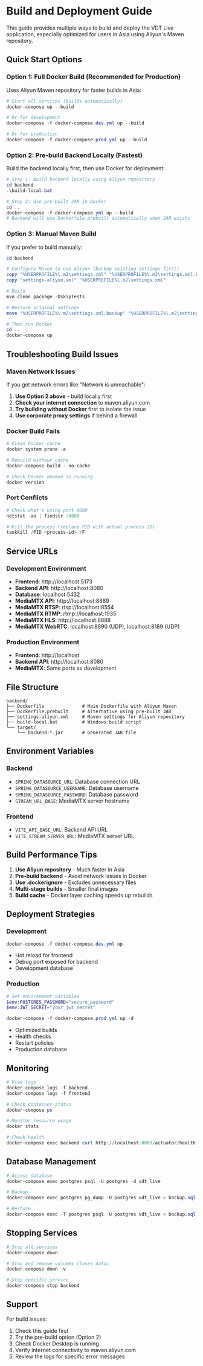 # Build and Deployment Guide

This guide provides multiple ways to build and deploy the VDT Live application, especially optimized for users in Asia using Aliyun's Maven repository.

## Quick Start Options

### Option 1: Full Docker Build (Recommended for Production)
Uses Aliyun Maven repository for faster builds in Asia:

```powershell
# Start all services (builds automatically)
docker-compose up --build

# Or for development
docker-compose -f docker-compose.dev.yml up --build

# Or for production
docker-compose -f docker-compose.prod.yml up --build
```

### Option 2: Pre-build Backend Locally (Fastest)
Build the backend locally first, then use Docker for deployment:

```powershell
# Step 1: Build backend locally using Aliyun repository
cd backend
.\build-local.bat

# Step 2: Use pre-built JAR in Docker
cd ..
docker-compose -f docker-compose.yml up --build
# Backend will use Dockerfile.prebuilt automatically when JAR exists
```

### Option 3: Manual Maven Build
If you prefer to build manually:

```powershell
cd backend

# Configure Maven to use Aliyun (backup existing settings first)
copy "%USERPROFILE%\.m2\settings.xml" "%USERPROFILE%\.m2\settings.xml.backup"
copy "settings-aliyun.xml" "%USERPROFILE%\.m2\settings.xml"

# Build
mvn clean package -DskipTests

# Restore original settings
move "%USERPROFILE%\.m2\settings.xml.backup" "%USERPROFILE%\.m2\settings.xml"

# Then run Docker
cd ..
docker-compose up
```

## Troubleshooting Build Issues

### Maven Network Issues
If you get network errors like "Network is unreachable":

1. **Use Option 2 above** - build locally first
2. **Check your internet connection** to maven.aliyun.com
3. **Try building without Docker** first to isolate the issue
4. **Use corporate proxy settings** if behind a firewall

### Docker Build Fails
```powershell
# Clean Docker cache
docker system prune -a

# Rebuild without cache
docker-compose build --no-cache

# Check Docker daemon is running
docker version
```

### Port Conflicts
```powershell
# Check what's using port 8080
netstat -an | findstr :8080

# Kill the process (replace PID with actual process ID)
taskkill /PID <process-id> /F
```

## Service URLs

### Development Environment
- **Frontend**: http://localhost:5173
- **Backend API**: http://localhost:8080
- **Database**: localhost:5432
- **MediaMTX API**: http://localhost:8889
- **MediaMTX RTSP**: rtsp://localhost:8554
- **MediaMTX RTMP**: rtmp://localhost:1935
- **MediaMTX HLS**: http://localhost:8888
- **MediaMTX WebRTC**: localhost:8890 (UDP), localhost:8189 (UDP)

### Production Environment
- **Frontend**: http://localhost
- **Backend API**: http://localhost:8080
- **MediaMTX**: Same ports as development

## File Structure

```
backend/
├── Dockerfile              # Main Dockerfile with Aliyun Maven
├── Dockerfile.prebuilt     # Alternative using pre-built JAR
├── settings-aliyun.xml     # Maven settings for Aliyun repository
├── build-local.bat         # Windows build script
└── target/
    └── backend-*.jar       # Generated JAR file
```

## Environment Variables

### Backend
- `SPRING_DATASOURCE_URL`: Database connection URL
- `SPRING_DATASOURCE_USERNAME`: Database username  
- `SPRING_DATASOURCE_PASSWORD`: Database password
- `STREAM_URL_BASE`: MediaMTX server hostname

### Frontend
- `VITE_API_BASE_URL`: Backend API URL
- `VITE_STREAM_SERVER_URL`: MediaMTX server URL

## Build Performance Tips

1. **Use Aliyun repository** - Much faster in Asia
2. **Pre-build backend** - Avoid network issues in Docker
3. **Use .dockerignore** - Excludes unnecessary files
4. **Multi-stage builds** - Smaller final images
5. **Build cache** - Docker layer caching speeds up rebuilds

## Deployment Strategies

### Development
```powershell
docker-compose -f docker-compose.dev.yml up
```
- Hot reload for frontend
- Debug port exposed for backend
- Development database

### Production
```powershell
# Set environment variables
$env:POSTGRES_PASSWORD="secure_password"
$env:JWT_SECRET="your_jwt_secret"

docker-compose -f docker-compose.prod.yml up -d
```
- Optimized builds
- Health checks
- Restart policies
- Production database

## Monitoring

```powershell
# View logs
docker-compose logs -f backend
docker-compose logs -f frontend

# Check container status
docker-compose ps

# Monitor resource usage
docker stats

# Check health
docker-compose exec backend curl http://localhost:8080/actuator/health
```

## Database Management

```powershell
# Access database
docker-compose exec postgres psql -U postgres -d vdt_live

# Backup
docker-compose exec postgres pg_dump -U postgres vdt_live > backup.sql

# Restore
docker-compose exec -T postgres psql -U postgres vdt_live < backup.sql
```

## Stopping Services

```powershell
# Stop all services
docker-compose down

# Stop and remove volumes (loses data)
docker-compose down -v

# Stop specific service
docker-compose stop backend
```

## Support

For build issues:
1. Check this guide first
2. Try the pre-build option (Option 2)
3. Check Docker Desktop is running
4. Verify internet connectivity to maven.aliyun.com
5. Review the logs for specific error messages
